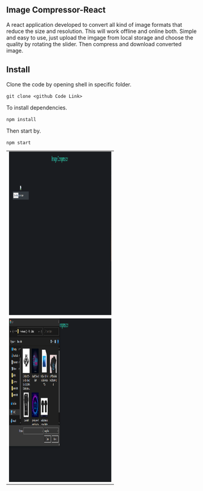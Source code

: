 ## Image Compressor-React

A react application developed to convert all kind of image formats that reduce the size and resolution. This will work offline and online both. Simple and easy to use, just upload the imgage from local storage and choose the quality by rotating the slider. Then compress and download converted image.

## Install

Clone the code by opening shell in specific folder.

```shell
git clone <github Code Link>
```

To install dependencies.

```shell
npm install
```

Then start by.

```shell
npm start
```

<table>
  <tr>
    <td><img src="demo1.PNG" width=270 height=430></td>
  </tr>
    <tr>
    <td><img src="demo2.PNG" width=270 height=430></td>
  </tr>
 </table>

